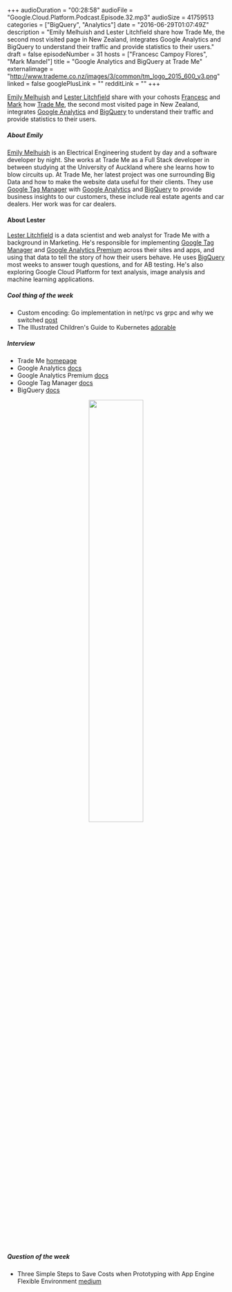 +++
audioDuration = "00:28:58"
audioFile = "Google.Cloud.Platform.Podcast.Episode.32.mp3"
audioSize = 41759513
categories = ["BigQuery", "Analytics"]
date = "2016-06-29T01:07:49Z"
description = "Emily Melhuish and Lester Litchfield share how Trade Me, the second most visited page in New Zealand, integrates Google Analytics and BigQuery to understand their traffic and provide statistics to their users."
draft = false
episodeNumber = 31
hosts = ["Francesc Campoy Flores", "Mark Mandel"]
title = "Google Analytics and BigQuery at Trade Me"
externalimage = "http://www.trademe.co.nz/images/3/common/tm_logo_2015_600_v3.png"
linked = false
googlePlusLink = ""
redditLink = ""
+++

[Emily Melhuish](https://twitter.com/kanocarra) and [Lester Litchfield](mailto:lester.litchfield@trademe.co.nz)
share with your cohosts [Francesc](https://twitter.com/francesc) and [Mark](https://twitter.com/neurotic)
how [Trade Me](http://www.trademe.co.nz/), the second most visited page in New Zealand, integrates
[Google Analytics](https://analytics.google.com) and [BigQuery](https://cloud.google.com/bigquery/) to
understand their traffic and provide statistics to their users.

<!--more-->

##### About Emily

[Emily Melhuish](https://twitter.com/kanocarra) is an Electrical Engineering student by day and a
software developer by night. She works at Trade Me as a Full Stack developer in between studying
at the University of Auckland where she learns how to blow circuits up.
At Trade Me, her latest project was one surrounding Big Data and how to make the website data useful
for their clients. They use [Google Tag Manager](https://www.google.com/analytics/tag-manager/) with
[Google Analytics](https://analytics.google.com) and [BigQuery](https://cloud.google.com/bigquery/)
to provide business insights to our customers, these include real estate agents and car dealers.
Her work was for car dealers.

#### About Lester

[Lester Litchfield](mailto:lester.litchfield@trademe.co.nz) is a data scientist and web analyst for
Trade Me with a background in Marketing. He's responsible for implementing
[Google Tag Manager](https://www.google.com/analytics/tag-manager/) and
[Google Analytics Premium](https://www.google.com/intl/en_us/analytics/premium/) across their sites
and apps, and using that data to tell the story of how their users behave. He uses
[BigQuery](https://cloud.google.com/bigquery/) most weeks to answer tough questions, and for AB testing.
He's also exploring Google Cloud Platform for text analysis, image analysis and machine learning applications.

##### Cool thing of the week

- Custom encoding: Go implementation in net/rpc vs grpc and why we switched [post](http://open.dgraph.io/post/rpc-vs-grpc/)
- The Illustrated Children's Guide to Kubernetes [adorable](http://blog.kubernetes.io/2016/06/illustrated-childrens-guide-to-kubernetes.html)

##### Interview

- Trade Me [homepage](http://www.trademe.co.nz/)
- Google Analytics [docs](https://analytics.google.com)
- Google Analytics Premium [docs](https://www.google.com/intl/en_us/analytics/premium/)
- Google Tag Manager [docs](https://www.google.com/analytics/tag-manager/)
- BigQuery [docs](https://cloud.google.com/bigquery/)

<div style="text-align: center">
  <a href="http://www.trademe.co.nz/">
    <img src="http://www.trademe.co.nz/images/3/common/tm_logo_2015_600_v3.png" width="50%">
  </a>
</div>

##### Question of the week

- Three Simple Steps to Save Costs when Prototyping with App Engine Flexible Environment [medium](https://medium.com/google-cloud/three-simple-steps-to-save-costs-when-prototyping-with-app-engine-flexible-environment-104fc6736495#.yfkdl6ock)